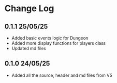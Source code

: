 # Change Log

## 0.1.1 25/05/25
- Added basic events logic for Dungeon
- Added more display functions for players class
- Updated md files

## 0.1.0 24/05/25
- Added all the source, header and md files from VS
